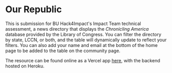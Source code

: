 # Our Republic
This is submission for BU Hack4Impact's Impact Team technical assessment, a news directory that displays the *Chronicling America* database provided by the Library of Congress. You can filter the directory by state, LCCN, or both, and the table will dynamically update to reflect your filters. You can also add your name and email at the bottom of the home page to be added to the table on the community page.

The resource can be found online as a Vercel app [here](https://our-republic.vercel.app/), with the backend hosted on Heroku.
